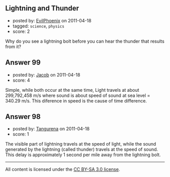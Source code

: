 ## Lightning and Thunder

- posted by: [EvilPhoenix](https://stackexchange.com/users/-1/78-evilphoenix) on 2011-04-18
- tagged: `science`, `physics`
- score: 2

Why do you see a lightning bolt before you can hear the thunder that results from it?


## Answer 99

- posted by: [Jacob](https://stackexchange.com/users/-1/28-jacob) on 2011-04-18
- score: 4

Simple, while both occur at the same time, Light travels at about 299,792,458 m/s where sound is about speed of sound at sea level = 340.29 m/s. This diference in speed is the cause of time difference.  


## Answer 98

- posted by: [Tangurena](https://stackexchange.com/users/-1/74-tangurena) on 2011-04-18
- score: 1

The visible part of lightning travels at the speed of light, while the sound generated by the lightning (called thunder) travels at the speed of sound. This delay is approximately 1 second per mile away from the lightning bolt.



---

All content is licensed under the [CC BY-SA 3.0 license](https://creativecommons.org/licenses/by-sa/3.0/).
